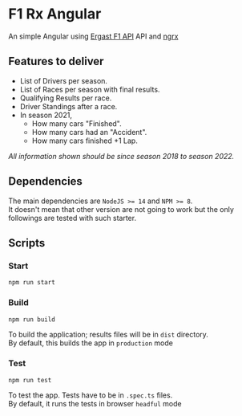 # F1 Rx Angular #

An simple Angular using [Ergast F1 API](http://ergast.com/mrd) API and [ngrx](https://ngrx.io/)

## Features to deliver
- List of Drivers per season.
- List of Races per season with final results.
- Qualifying Results per race.
- Driver Standings after a race.
- In season 2021,
  - How many cars "Finished".
  - How many cars had an "Accident".
  - How many cars finished +1 Lap.

_All information shown should be since season 2018 to season 2022._

## Dependencies ##

The main dependencies are `NodeJS >= 14` and `NPM >= 8`.  
It doesn't mean that other version are not going to work but the only followings are tested with such starter.

## Scripts ##

### Start ###

```shell
npm run start
```

### Build ###

```shell
npm run build
```

To build the application; results files will be in `dist` directory.  
By default, this builds the app in `production` mode

### Test ###

```shell
npm run test
```

To test the app. Tests have to be in `.spec.ts` files.  
By default, it runs the tests in browser `headful` mode



